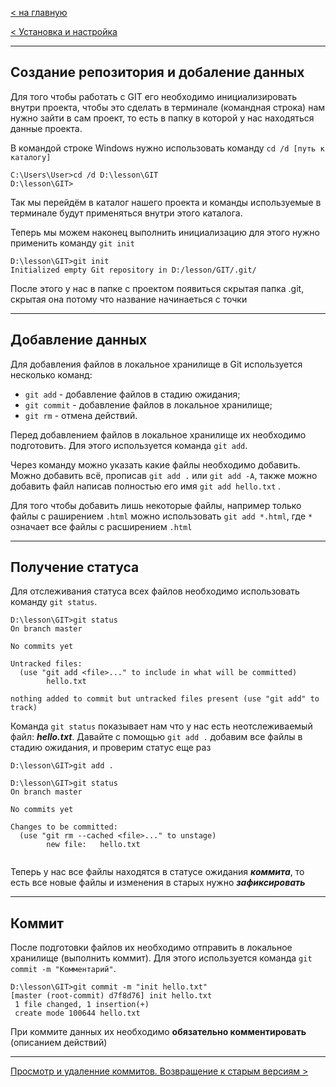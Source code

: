 [< на главную](./readme.md)

[< Установка и настройка](./install.md)

---
## Создание репозитория и добаление данных
Для того чтобы работать с GIT его необходимо инициализировать внутри проекта, чтобы это сделать в терминале (командная строка) нам нужно зайти в сам проект, то есть в папку в которой у нас находяться данные проекта.

В командой строке Windows нужно использовать команду `cd /d [путь к каталогу]`

```
C:\Users\User>cd /d D:\lesson\GIT
D:\lesson\GIT>
```
Так мы перейдём в каталог нашего проекта и команды используемые в терминале будут применяться внутри этого каталога.

Теперь мы можем наконец выполнить инициализацию для этого нужно применить команду `git init`

```
D:\lesson\GIT>git init
Initialized empty Git repository in D:/lesson/GIT/.git/
```
После этого у нас в папке с проектом появиться скрытая папка .git, скрытая она потому что название начинаеться с точки

---

## Добавление данных

Для добавления файлов в локальное хранилище в Git используется несколько команд:

* `git add` - добавление файлов в стадию ожидания;
* `git commit` - добавление файлов в локальное хранилище;
* `git rm` - отмена действий.

Перед добавлением файлов в локальное хранилище их необходимо подготовить. Для этого используется команда `git add`.

Через команду можно указать какие файлы необходимо добавить. Можно добавить всё, прописав `git add .` или `git add -A`, также можно добавить файл написав полностью его имя `git add hello.txt` . 

Для того чтобы добавить лишь некоторые файлы, например только файлы с раширением `.html` можно использовать `git add *.html`, где `*` означает все файлы с расширением `.html`

---

## Получение статуса

Для отслеживания статуса всех файлов необходимо использовать команду `git status`.

```
D:\lesson\GIT>git status
On branch master

No commits yet

Untracked files:
  (use "git add <file>..." to include in what will be committed)
        hello.txt

nothing added to commit but untracked files present (use "git add" to track)
```
Команда `git status` показывает нам что у нас есть неотслеживаемый файл: ***hello.txt***. Давайте с помощью `git add .` добавим все файлы в стадию ожидания, и проверим статус еще раз
 
```
D:\lesson\GIT>git add .

D:\lesson\GIT>git status
On branch master

No commits yet

Changes to be committed:
  (use "git rm --cached <file>..." to unstage)
        new file:   hello.txt


```
Теперь у нас все файлы находятся в статусе ожидания ***коммита***, то есть все новые файлы и изменения в старых нужно ***зафиксировать***

---

## Коммит

После подготовки файлов их необходимо отправить в локальное хранилище (выполнить коммит). Для этого используется команда `git commit -m "Комментарий"`.

```
D:\lesson\GIT>git commit -m "init hello.txt"
[master (root-commit) d7f8d76] init hello.txt
 1 file changed, 1 insertion(+)
 create mode 100644 hello.txt
```

При коммите данных их необходимо **обязательно комментировать** (описанием действий)

---
[Просмотр и удаленние коммитов. Возвращение к старым версиям >](./removing-commits.md)